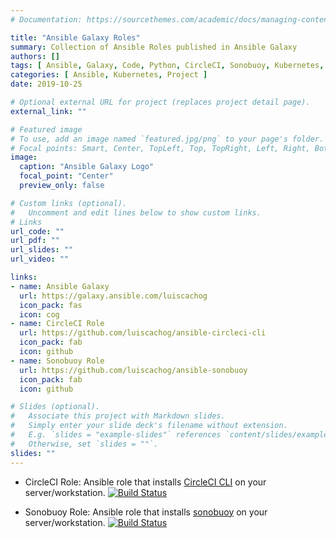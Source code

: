 ```yaml
---
# Documentation: https://sourcethemes.com/academic/docs/managing-content/

title: "Ansible Galaxy Roles"
summary: Collection of Ansible Roles published in Ansible Galaxy
authors: []
tags: [ Ansible, Galaxy, Code, Python, CircleCI, Sonobuoy, Kubernetes, Cloud Native, Open Source]
categories: [ Ansible, Kubernetes, Project ]
date: 2019-10-25

# Optional external URL for project (replaces project detail page).
external_link: ""

# Featured image
# To use, add an image named `featured.jpg/png` to your page's folder.
# Focal points: Smart, Center, TopLeft, Top, TopRight, Left, Right, BottomLeft, Bottom, BottomRight.
image:
  caption: "Ansible Galaxy Logo"
  focal_point: "Center"
  preview_only: false

# Custom links (optional).
#   Uncomment and edit lines below to show custom links.
# Links
url_code: ""
url_pdf: ""
url_slides: ""
url_video: ""

links:
- name: Ansible Galaxy
  url: https://galaxy.ansible.com/luiscachog
  icon_pack: fas
  icon: cog
- name: CircleCI Role
  url: https://github.com/luiscachog/ansible-circleci-cli
  icon_pack: fab
  icon: github
- name: Sonobuoy Role
  url: https://github.com/luiscachog/ansible-sonobuoy
  icon_pack: fab
  icon: github

# Slides (optional).
#   Associate this project with Markdown slides.
#   Simply enter your slide deck's filename without extension.
#   E.g. `slides = "example-slides"` references `content/slides/example-slides.md`.
#   Otherwise, set `slides = ""`.
slides: ""
---
```


- CircleCI Role: Ansible role that installs [CircleCI CLI](https://circleci-public.github.io/circleci-cli/) on your server/workstation. [![Build Status](https://travis-ci.com/luiscachog/ansible-circleci-cli.svg?branch=master)](https://travis-ci.com/luiscachog/ansible-circleci-cli)

- Sonobuoy Role: Ansible role that installs [sonobuoy](https://sonobuoy.io/) on your server/workstation. [![Build Status](https://travis-ci.com/luiscachog/ansible-sonobuoy.svg?branch=master)](https://travis-ci.com/luiscachog/ansible-sonobuoy)
